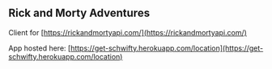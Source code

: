 ## Rick and Morty Adventures

Client for [https://rickandmortyapi.com/](https://rickandmortyapi.com/)

App hosted here: [https://get-schwifty.herokuapp.com/location](https://get-schwifty.herokuapp.com/location)